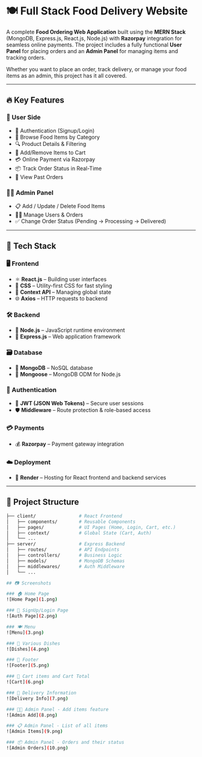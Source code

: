 # 🍽️ Full Stack Food Delivery Website

A complete **Food Ordering Web Application** built using the **MERN Stack** (MongoDB, Express.js, React.js, Node.js) with **Razorpay** integration for seamless online payments. The project includes a fully functional **User Panel** for placing orders and an **Admin Panel** for managing items and tracking orders.

Whether you want to place an order, track delivery, or manage your food items as an admin, this project has it all covered.

---


## 🔥 Key Features

### 👤 User Side
- 🔐 Authentication (Signup/Login)
- 🍔 Browse Food Items by Category
- 🔍 Product Details & Filtering
- 🛒 Add/Remove Items to Cart
- 💳 Online Payment via Razorpay
- 📦 Track Order Status in Real-Time
- 🧾 View Past Orders

### 👨‍💼 Admin Panel
- 📋 Add / Update / Delete Food Items
- 🧑‍💻 Manage Users & Orders
- ✅ Change Order Status (Pending → Processing → Delivered)

---

## 🧰 Tech Stack

### 🖥️ Frontend
- ⚛️ **React.js** – Building user interfaces
- 🎨 **CSS** – Utility-first CSS for fast styling
- 🎯 **Context API** – Managing global state
- 🌐 **Axios** – HTTP requests to backend

### 🛠️ Backend
- 🧠 **Node.js** – JavaScript runtime environment
- 🚂 **Express.js** – Web application framework

### 🗃️ Database
- 🍃 **MongoDB** – NoSQL database
- 🧩 **Mongoose** – MongoDB ODM for Node.js

### 🔐 Authentication
- 🔑 **JWT (JSON Web Tokens)** – Secure user sessions
- 🛡️ **Middleware** – Route protection & role-based access

### 💳 Payments
- 💰 **Razorpay** – Payment gateway integration

### ☁️ Deployment

- 🔧 **Render** – Hosting  for React frontend and backend services

---



## 📁 Project Structure

```bash
├── client/                # React Frontend
│   ├── components/        # Reusable Components
│   ├── pages/             # UI Pages (Home, Login, Cart, etc.)
│   ├── context/           # Global State (Cart, Auth)
│   └── ...
├── server/                # Express Backend
│   ├── routes/            # API Endpoints
│   ├── controllers/       # Business Logic
│   ├── models/            # MongoDB Schemas
│   ├── middlewares/       # Auth Middleware
│   └── ...

## 📷 Screenshots

### 🏠 Home Page  
![Home Page](1.png)

### 🔐 SignUp/Login Page  
![Auth Page](2.png)

### 🍽️ Menu  
![Menu](3.png)

### 🍲 Various Dishes  
![Dishes](4.png)

### 👣 Footer  
![Footer](5.png)

### 🛒 Cart items and Cart Total  
![Cart](6.png)

### 🚚 Delivery Information  
![Delivery Info](7.png)

### 🧑‍🍳 Admin Panel - Add items feature  
![Admin Add](8.png)

### 📋 Admin Panel - List of all items  
![Admin Items](9.png)

### 📦 Admin Panel - Orders and their status  
![Admin Orders](10.png)
